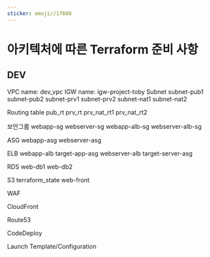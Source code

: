 ```yaml
---
sticker: emoji//1f680
---
```

# 아키텍처에 따른 Terraform 준비 사항
## DEV
VPC
	name: dev_vpc
IGW
	name: igw-project-toby
Subnet
	subnet-pub1
	subnet-pub2
	subnet-prv1
	subnet-prv2
	subnet-nat1
	subnet-nat2

Routing table
	pub_rt
	prv_rt
	prv_nat_rt1
	prv_nat_rt2

보안그룹
	webapp-sg
	webserver-sg
	webapp-alb-sg
	webserver-alb-sg

ASG
	webapp-asg
	webserver-asg

ELB
	webapp-alb
	target-app-asg
	webserver-alb
	target-server-asg

RDS
	web-db1
	web-db2

S3
	terraform_state
	web-front

WAF

CloudFront

Route53

CodeDeploy

Launch Template/Configuration

